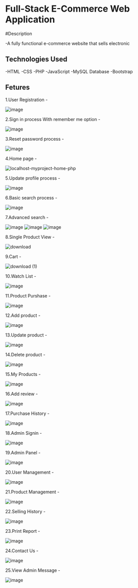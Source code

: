 # Full-Stack E-Commerce Web Application 

#Description 

-A fully functional e-commerce website that sells electronic 

## Technologies Used
-HTML 
-CSS 
-PHP 
-JavaScript
-MySQL Database
-Bootstrap

## Fetures 
1.User Registration -


![image](https://github.com/user-attachments/assets/1a58296f-af74-4c21-b825-80f1820ea729)


2.Sign in process With remember me option -


![image](https://github.com/user-attachments/assets/c5f23c74-67ea-4f4c-8992-290678e3e364)



3.Reset password process - 


![image](https://github.com/user-attachments/assets/69187219-4986-4e4b-8e02-b921dce388f1)



4.Home page -


![localhost-myproject-home-php](https://github.com/user-attachments/assets/17bc83e9-ad7c-4ad8-b05c-d6af91e5949c)



5.Update profile process -


![image](https://github.com/user-attachments/assets/789a9827-8550-4399-a11a-cd616f1790a3)



6.Basic search process - 

![image](https://github.com/user-attachments/assets/5087e566-6369-4a7f-ae74-9af820f008ac)


7.Advanced search - 

![image](https://github.com/user-attachments/assets/4330131b-cdf1-4c02-9143-d711249bf97d)
![image](https://github.com/user-attachments/assets/de1ceb27-4de0-468c-827c-eb4e49e74a6b)
![image](https://github.com/user-attachments/assets/b736ce34-3ebd-490a-a773-c9eac1f73c62)


   

8.Single Product View -


![download](https://github.com/user-attachments/assets/ef097a00-3010-403a-8a15-b90c50491afe)


9.Cart -


![download (1)](https://github.com/user-attachments/assets/6caf337d-99f5-4999-813d-ebce2ac6f39c)


10.Watch List -



![image](https://github.com/user-attachments/assets/ccf54786-2d2c-469b-87ea-936b36aa39b2)


11.Product Purshase -


![image](https://github.com/user-attachments/assets/7db3e683-b82d-4b63-b373-6beede73d2d4)


12.Add product -

![image](https://github.com/user-attachments/assets/001186e5-6c7e-49d3-858f-095998ce09fc)


13.Update product -

![image](https://github.com/user-attachments/assets/4ea1b714-8c94-4b4d-a6df-248607a28d81)



14.Delete product -


![image](https://github.com/user-attachments/assets/24e58571-c9ed-4dbf-9349-cd52c563d65f)


15.My Products -


![image](https://github.com/user-attachments/assets/56e8dd48-de99-42e1-930b-824d64ec0220)



16.Add review -


![image](https://github.com/user-attachments/assets/33573503-8336-48b5-8308-493796afdd4c)



17.Purchase History -



![image](https://github.com/user-attachments/assets/4cca515f-e10e-4c23-acf1-cc3305af2f9b)


18.Admin Signin -



![image](https://github.com/user-attachments/assets/3e8b9d64-80e5-443d-a3ad-0af4ed50d03d)



19.Admin Panel -



![image](https://github.com/user-attachments/assets/6d2625bb-1d5a-47a3-971d-79d0996581e2)



20.User Management - 


![image](https://github.com/user-attachments/assets/e3fd19d1-fcdb-42e1-8373-de22c65debc2)



21.Product Management -


![image](https://github.com/user-attachments/assets/3f44ac69-a286-483e-87a0-3a64d75e9ce6)


22.Selling History -


![image](https://github.com/user-attachments/assets/ee6a7e10-2dc6-4354-a3f2-254be3604c89)


23.Print Report -


![image](https://github.com/user-attachments/assets/1e31e0a4-7b54-46c3-ad4d-ea9ff850fad5)


24.Contact Us -


![image](https://github.com/user-attachments/assets/6d2f0256-9552-411f-9d3f-7b0b29afe8f6)



25.View Admin Message -


![image](https://github.com/user-attachments/assets/bee67fa7-b834-4312-b190-4ee5d0d37c0a)
